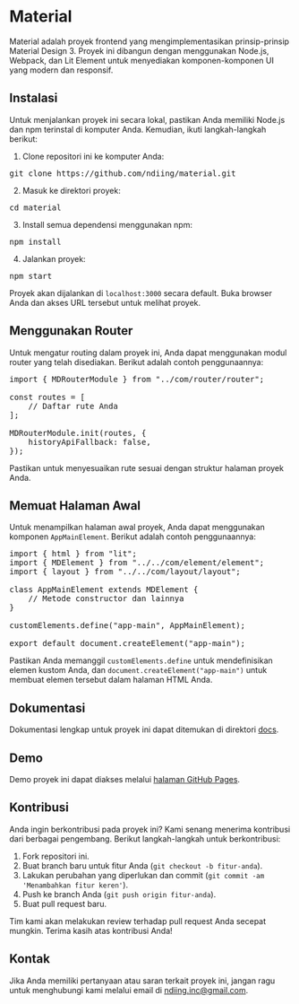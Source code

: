# Material

Material adalah proyek frontend yang mengimplementasikan prinsip-prinsip Material Design 3. Proyek ini dibangun dengan menggunakan Node.js, Webpack, dan Lit Element untuk menyediakan komponen-komponen UI yang modern dan responsif.

## Instalasi

Untuk menjalankan proyek ini secara lokal, pastikan Anda memiliki Node.js dan npm terinstal di komputer Anda. Kemudian, ikuti langkah-langkah berikut:

1. Clone repositori ini ke komputer Anda:

<pre>
git clone https://github.com/ndiing/material.git
</pre>

2. Masuk ke direktori proyek:

<pre>
cd material
</pre>

3. Install semua dependensi menggunakan npm:

<pre>
npm install
</pre>

4. Jalankan proyek:

<pre>
npm start
</pre>

Proyek akan dijalankan di `localhost:3000` secara default. Buka browser Anda dan akses URL tersebut untuk melihat proyek.

## Menggunakan Router

Untuk mengatur routing dalam proyek ini, Anda dapat menggunakan modul router yang telah disediakan. Berikut adalah contoh penggunaannya:

<pre>
import { MDRouterModule } from "../com/router/router";

const routes = [
    // Daftar rute Anda
];

MDRouterModule.init(routes, {
    historyApiFallback: false,
});
</pre>

Pastikan untuk menyesuaikan rute sesuai dengan struktur halaman proyek Anda.

## Memuat Halaman Awal

Untuk menampilkan halaman awal proyek, Anda dapat menggunakan komponen `AppMainElement`. Berikut adalah contoh penggunaannya:

<pre>
import { html } from "lit";
import { MDElement } from "../../com/element/element";
import { layout } from "../../com/layout/layout";

class AppMainElement extends MDElement {
    // Metode constructor dan lainnya
}

customElements.define("app-main", AppMainElement);

export default document.createElement("app-main");
</pre>

Pastikan Anda memanggil `customElements.define` untuk mendefinisikan elemen kustom Anda, dan `document.createElement("app-main")` untuk membuat elemen tersebut dalam halaman HTML Anda.

## Dokumentasi

Dokumentasi lengkap untuk proyek ini dapat ditemukan di direktori [docs](https://github.com/ndiing/material/tree/main/docs).

## Demo

Demo proyek ini dapat diakses melalui [halaman GitHub Pages](https://ndiing.github.io/material/dist/).

## Kontribusi

Anda ingin berkontribusi pada proyek ini? Kami senang menerima kontribusi dari berbagai pengembang. Berikut langkah-langkah untuk berkontribusi:

1. Fork repositori ini.
2. Buat branch baru untuk fitur Anda (`git checkout -b fitur-anda`).
3. Lakukan perubahan yang diperlukan dan commit (`git commit -am 'Menambahkan fitur keren'`).
4. Push ke branch Anda (`git push origin fitur-anda`).
5. Buat pull request baru.

Tim kami akan melakukan review terhadap pull request Anda secepat mungkin. Terima kasih atas kontribusi Anda!

## Kontak

Jika Anda memiliki pertanyaan atau saran terkait proyek ini, jangan ragu untuk menghubungi kami melalui email di ndiing.inc@gmail.com.
